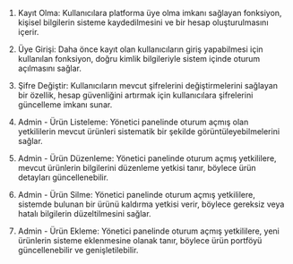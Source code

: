 1. Kayıt Olma: Kullanıcılara platforma üye olma imkanı sağlayan fonksiyon, kişisel bilgilerin sisteme kaydedilmesini ve bir hesap oluşturulmasını içerir.

1. Üye Girişi: Daha önce kayıt olan kullanıcıların giriş yapabilmesi için kullanılan fonksiyon, doğru kimlik bilgileriyle sistem içinde oturum açılmasını sağlar.

1. Şifre Değiştir: Kullanıcıların mevcut şifrelerini değiştirmelerini sağlayan bir özellik, hesap güvenliğini artırmak için kullanıcılara şifrelerini güncelleme imkanı sunar.

1. Admin - Ürün Listeleme: Yönetici panelinde oturum açmış olan yetkililerin mevcut ürünleri sistematik bir şekilde görüntüleyebilmelerini sağlar.

1. Admin - Ürün Düzenleme: Yönetici panelinde oturum açmış yetkililere, mevcut ürünlerin bilgilerini düzenleme yetkisi tanır, böylece ürün detayları güncellenebilir.

1. Admin - Ürün Silme: Yönetici panelinde oturum açmış yetkililere, sistemde bulunan bir ürünü kaldırma yetkisi verir, böylece gereksiz veya hatalı bilgilerin düzeltilmesini sağlar.

1. Admin - Ürün Ekleme: Yönetici panelinde oturum açmış yetkililere, yeni ürünlerin sisteme eklenmesine olanak tanır, böylece ürün portföyü güncellenebilir ve genişletilebilir.
